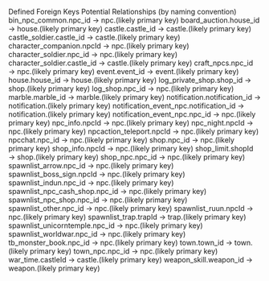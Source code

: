 Defined Foreign Keys
Potential Relationships (by naming convention)
bin_npc_common.npc_id → npc.(likely primary key)
board_auction.house_id → house.(likely primary key)
castle.castle_id → castle.(likely primary key)
castle_soldier.castle_id → castle.(likely primary key)
character_companion.npcId → npc.(likely primary key)
character_soldier.npc_id → npc.(likely primary key)
character_soldier.castle_id → castle.(likely primary key)
craft_npcs.npc_id → npc.(likely primary key)
event.event_id → event.(likely primary key)
house.house_id → house.(likely primary key)
log_private_shop.shop_id → shop.(likely primary key)
log_shop.npc_id → npc.(likely primary key)
marble.marble_id → marble.(likely primary key)
notification.notification_id → notification.(likely primary key)
notification_event_npc.notification_id → notification.(likely primary key)
notification_event_npc.npc_id → npc.(likely primary key)
npc_info.npcId → npc.(likely primary key)
npc_night.npcId → npc.(likely primary key)
npcaction_teleport.npcId → npc.(likely primary key)
npcchat.npc_id → npc.(likely primary key)
shop.npc_id → npc.(likely primary key)
shop_info.npcId → npc.(likely primary key)
shop_limit.shopId → shop.(likely primary key)
shop_npc.npc_id → npc.(likely primary key)
spawnlist_arrow.npc_id → npc.(likely primary key)
spawnlist_boss_sign.npcId → npc.(likely primary key)
spawnlist_indun.npc_id → npc.(likely primary key)
spawnlist_npc_cash_shop.npc_id → npc.(likely primary key)
spawnlist_npc_shop.npc_id → npc.(likely primary key)
spawnlist_other.npc_id → npc.(likely primary key)
spawnlist_ruun.npcId → npc.(likely primary key)
spawnlist_trap.trapId → trap.(likely primary key)
spawnlist_unicorntemple.npc_id → npc.(likely primary key)
spawnlist_worldwar.npc_id → npc.(likely primary key)
tb_monster_book.npc_id → npc.(likely primary key)
town.town_id → town.(likely primary key)
town_npc.npc_id → npc.(likely primary key)
war_time.castleId → castle.(likely primary key)
weapon_skill.weapon_id → weapon.(likely primary key)